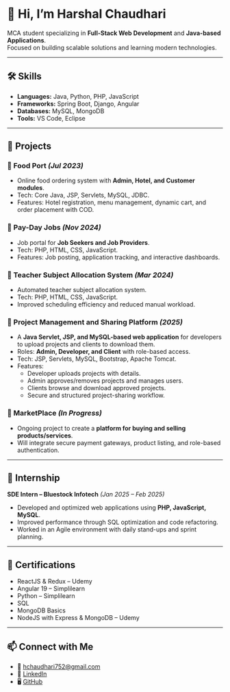 # 👋 Hi, I’m Harshal Chaudhari  

MCA student specializing in **Full-Stack Web Development** and **Java-based Applications**.  
Focused on building scalable solutions and learning modern technologies.  

---

## 🛠 Skills  
- **Languages:** Java, Python, PHP, JavaScript  
- **Frameworks:** Spring Boot, Django, Angular  
- **Databases:** MySQL, MongoDB  
- **Tools:** VS Code, Eclipse  

---

## 📂 Projects  

### 🔹 Food Port *(Jul 2023)*  
- Online food ordering system with **Admin, Hotel, and Customer modules**.  
- Tech: Core Java, JSP, Servlets, MySQL, JDBC.  
- Features: Hotel registration, menu management, dynamic cart, and order placement with COD.  

### 🔹 Pay-Day Jobs *(Nov 2024)*  
- Job portal for **Job Seekers and Job Providers**.  
- Tech: PHP, HTML, CSS, JavaScript.  
- Features: Job posting, application tracking, and interactive dashboards.  

### 🔹 Teacher Subject Allocation System *(Mar 2024)*  
- Automated teacher subject allocation system.  
- Tech: PHP, HTML, CSS, JavaScript.  
- Improved scheduling efficiency and reduced manual workload.  

### 🔹 Project Management and Sharing Platform *(2025)*  
- A **Java Servlet, JSP, and MySQL-based web application** for developers to upload projects and clients to download them.  
- Roles: **Admin, Developer, and Client** with role-based access.  
- Tech: JSP, Servlets, MySQL, Bootstrap, Apache Tomcat.  
- Features:  
  - Developer uploads projects with details.  
  - Admin approves/removes projects and manages users.  
  - Clients browse and download approved projects.  
  - Secure and structured project-sharing workflow.  

### 🔹 MarketPlace *(In Progress)*  
- Ongoing project to create a **platform for buying and selling products/services**.  
- Will integrate secure payment gateways, product listing, and role-based authentication.  

---

## 💼 Internship  

**SDE Intern – Bluestock Infotech** *(Jan 2025 – Feb 2025)*  
- Developed and optimized web applications using **PHP, JavaScript, MySQL**.  
- Improved performance through SQL optimization and code refactoring.  
- Worked in an Agile environment with daily stand-ups and sprint planning.  

---

## 📜 Certifications  
- ReactJS & Redux – Udemy  
- Angular 19 – Simplilearn  
- Python – Simplilearn  
- SQL  
- MongoDB Basics  
- NodeJS with Express & MongoDB – Udemy  

---

## 📫 Connect with Me  
- 📧 [hchaudhari752@gmail.com](mailto:hchaudhari752@gmail.com)  
- 🔗 [LinkedIn](https://www.linkedin.com/in/harshal-chaudhari-608a21224)  
- 🖥 [GitHub](https://github.com/Harshal3457)  
